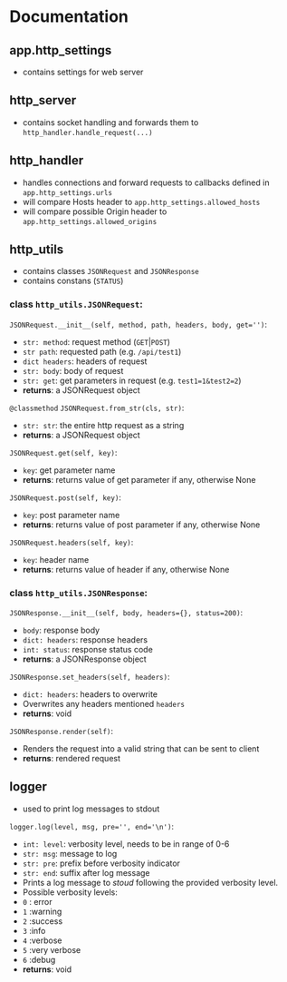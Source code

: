 
# Documentation
## app.http_settings
- contains settings for web server
## http_server
- contains socket handling and forwards them to `http_handler.handle_request(...)`
## http_handler
- handles connections and forward requests to callbacks defined in `app.http_settings.urls`
- will compare Hosts header to `app.http_settings.allowed_hosts`
- will compare possible Origin header to `app.http_settings.allowed_origins`
## http_utils
- contains classes `JSONRequest` and `JSONResponse`
- contains constans (`STATUS`)

### class `http_utils.JSONRequest`:

`JSONRequest.__init__(self, method, path, headers, body, get='')`:
- `str: method`: request method (`GET`|`POST`)
- `str path`: requested path (e.g. `/api/test1`)
- `dict headers`: headers of request
- `str: body`: body of request
- `str: get`: get parameters in request (e.g. `test1=1&test2=2`)
- **returns**: a JSONRequest object

`@classmethod` `JSONRequest.from_str(cls, str)`:
- `str: str`: the entire http request as a string
- **returns**: a JSONRequest object

`JSONRequest.get(self, key)`:
- `key`: get parameter name
- **returns**: returns value of get parameter if any, otherwise None

`JSONRequest.post(self, key)`:
- `key`: post parameter name
- **returns**: returns value of post parameter if any, otherwise None

`JSONRequest.headers(self, key)`:
- `key`: header name
- **returns**: returns value of header if any, otherwise None

### class `http_utils.JSONResponse`:

`JSONResponse.__init__(self, body, headers={}, status=200)`:
- `body`: response body
- `dict: headers`: response headers
- `int: status`: response status code
- **returns**: a JSONResponse object

`JSONResponse.set_headers(self, headers)`:
- `dict: headers`: headers to overwrite
- Overwrites any headers mentioned `headers`
- **returns**: void

`JSONResponse.render(self)`:
- Renders the request into a valid string that can be sent to client
- **returns**: rendered request

## logger
- used to print log messages to stdout

`logger.log(level, msg, pre='', end='\n')`:
- `int: level`: verbosity level, needs to be in range of 0-6
- `str: msg`: message to log
- `str: pre`: prefix before verbosity indicator
- `str: end`: suffix after log message
- Prints a log message to *stoud* following the provided verbosity level.
- Possible verbosity levels:
- `0` : error
- `1` :warning
- `2` :success
- `3` :info
- `4` :verbose
- `5` :very verbose
- `6` :debug
- **returns**: void